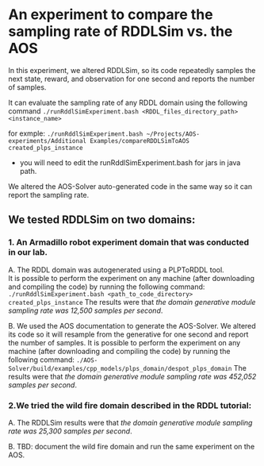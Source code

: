 
# An experiment to compare the sampling rate of RDDLSim vs. the AOS
In this experiment, we altered RDDLSim, so its code repeatedly samples the next state, reward, and observation for one second and reports the number of samples. 

It can evaluate the sampling rate of any RDDL domain using the following command
`./runRddlSimExperiment.bash <RDDL_files_directory_path> <instance_name>`

for exmple:
`./runRddlSimExperiment.bash ~/Projects/AOS-experiments/Additional Examples/compareRDDLSimToAOS created_plps_instance`

* you will need to edit the runRddlSimExperiment.bash for jars in java path.

We altered the AOS-Solver auto-generated code in the same way so it can report the sampling rate.

## We tested RDDLSim on two domains:
### 1. An Armadillo robot experiment domain that was conducted in our lab.
 A.  The RDDL domain was autogenerated using a PLPToRDDL tool.   
It is possible to perform the experiment on any machine (after downloading and compiling the code) by running the following command:
`./runRddlSimExperiment.bash <path_to_code_directory> created_plps_instance`
The results were that *the domain generative module sampling rate was 12,500 samples per second*.

B. We used the AOS documentation to generate the AOS-Solver. We altered its code so it will resample from the generative for one second and report the number of samples.
It is possible to perform the experiment on any machine (after downloading and compiling the code) by running the following command:
`./AOS-Solver/build/examples/cpp_models/plps_domain/despot_plps_domain`
The results were that *the domain generative module sampling rate was 452,052 samples per second*.

### 2.We tried the wild fire domain described in the RDDL tutorial:
A. The RDDLSim results were that *the domain generative module sampling rate was 25,300 samples per second*.

B. TBD: document the wild fire domain and run the same experiment on the AOS.
